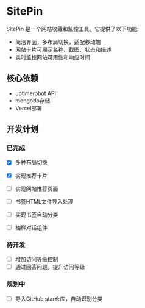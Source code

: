 # SitePin

SitePin 是一个网站收藏和监控工具。它提供了以下功能:

- 简洁界面，多布局切换，适配移动端
- 网站卡片可展示名称、截图、状态和描述
- 实时监控网站可用性和响应时间

## 核心依赖
- uptimerobot API
- mongodb存储
- Vercel部署

## 开发计划
### 已完成
- [x] 多种布局切换
- [x] 实现推荐卡片

- [ ] 实现网站推荐页面

- [ ] 书签HTML文件导入处理
- [ ] 实现书签自动分类
- [ ] 抽样对话组件

### 待开发
- [ ] 增加访问等级控制
- [ ] 通过回答问题，提升访问等级

### 规划中

- [ ] 导入GitHub star仓库，自动识别分类







